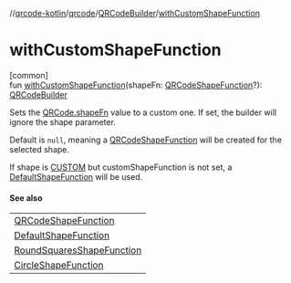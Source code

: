 //[qrcode-kotlin](../../../index.md)/[qrcode](../index.md)/[QRCodeBuilder](index.md)/[withCustomShapeFunction](with-custom-shape-function.md)

# withCustomShapeFunction

[common]\
fun [withCustomShapeFunction](with-custom-shape-function.md)(shapeFn: [QRCodeShapeFunction](../../qrcode.shape/-q-r-code-shape-function/index.md)?): [QRCodeBuilder](index.md)

Sets the [QRCode.shapeFn](../-q-r-code/shape-fn.md) value to a custom one. If set, the builder will ignore the shape parameter.

Default is `null`, meaning a [QRCodeShapeFunction](../../qrcode.shape/-q-r-code-shape-function/index.md) will be created for the selected shape.

If shape is [CUSTOM](../-q-r-code-shapes-enum/-c-u-s-t-o-m/index.md) but customShapeFunction is not set, a [DefaultShapeFunction](../../qrcode.shape/-default-shape-function/index.md) will be used.

#### See also

| |
|---|
| [QRCodeShapeFunction](../../qrcode.shape/-q-r-code-shape-function/index.md) |
| [DefaultShapeFunction](../../qrcode.shape/-default-shape-function/index.md) |
| [RoundSquaresShapeFunction](../../qrcode.shape/-round-squares-shape-function/index.md) |
| [CircleShapeFunction](../../qrcode.shape/-circle-shape-function/index.md) |
